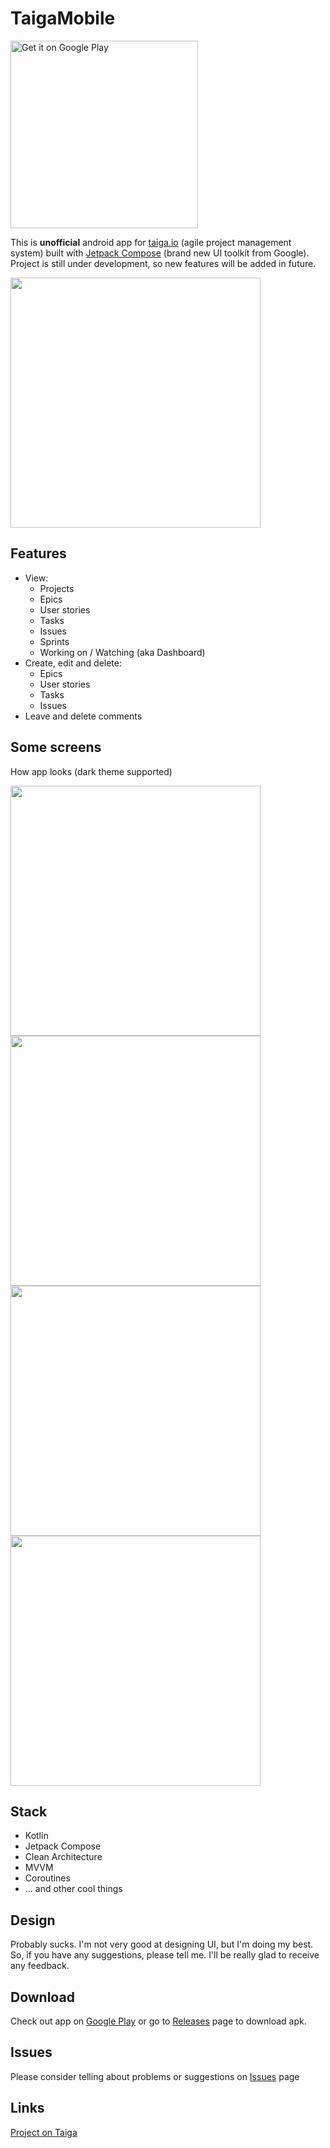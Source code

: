 # TaigaMobile  
<a href='https://play.google.com/store/apps/details?id=io.eugenethedev.taigamobile&utm_source=github'><img alt='Get it on Google Play' src='https://play.google.com/intl/en_us/badges/static/images/badges/en_badge_web_generic.png' width=300/></a>  

This is **unofficial** android app for [taiga.io](https://www.taiga.io/) (agile project management system) built with [Jetpack Compose](https://developer.android.com/jetpack/compose) (brand new UI toolkit from Google). Project is still under development, so new features will be added in future.  
  
<img src="screenshots/login.png" width=400/>

## Features
* View:
  * Projects
  * Epics
  * User stories 
  * Tasks
  * Issues
  * Sprints
  * Working on / Watching (aka Dashboard)
* Create, edit and delete:
  * Epics
  * User stories
  * Tasks
  * Issues
* Leave and delete comments

## Some screens
How app looks (dark theme supported)  
  
<img src="screenshots/scrum.png" width=400/>  
<img src="screenshots/story.png" width=400/>  
<img src="screenshots/sprint.png" width=400/>  
<img src="screenshots/team.png" width=400/>

## Stack
* Kotlin
* Jetpack Compose
* Clean Architecture
* MVVM
* Coroutines
* ... and other cool things

## Design
Probably sucks. I'm not very good at designing UI, but I'm doing my best. So, if you have any suggestions, please tell me. I'll be really glad to receive any feedback.  

## Download
Check out app on [Google Play](https://play.google.com/store/apps/details?id=io.eugenethedev.taigamobile&utm_source=github) or go to [Releases](https://github.com/EugeneTheDev/TaigaMobile/releases) page to download apk.

## Issues
Please consider telling about problems or suggestions on [Issues](https://github.com/EugeneTheDev/TaigaMobile/issues) page  

## Links
[Project on Taiga](https://tree.taiga.io/project/eugenethedev-taiga-mobile)
